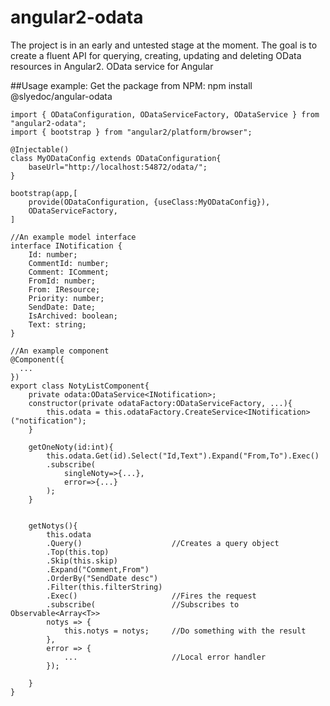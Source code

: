 # angular2-odata
The project is in an early and untested stage at the moment.
The goal is to create a fluent API for querying, creating, updating and deleting OData resources in Angular2.
OData service for Angular

##Usage example:
Get the package from NPM:
npm install @slyedoc/angular-odata

```
import { ODataConfiguration, ODataServiceFactory, ODataService } from "angular2-odata";
import { bootstrap } from "angular2/platform/browser";
    
@Injectable()
class MyODataConfig extends ODataConfiguration{
    baseUrl="http://localhost:54872/odata/";
}

bootstrap(app,[
    provide(ODataConfiguration, {useClass:MyODataConfig}),
    ODataServiceFactory,
]

//An example model interface
interface INotification {
    Id: number;
    CommentId: number;
    Comment: IComment;
    FromId: number;
    From: IResource;
    Priority: number;
    SendDate: Date;
    IsArchived: boolean;
    Text: string;
}

//An example component
@Component({
  ...
})
export class NotyListComponent{
    private odata:ODataService<INotification>;
    constructor(private odataFactory:ODataServiceFactory, ...){
        this.odata = this.odataFactory.CreateService<INotification>("notification");
    }
    
    getOneNoty(id:int){
        this.odata.Get(id).Select("Id,Text").Expand("From,To").Exec()
        .subscribe(
            singleNoty=>{...},
            error=>{...}
        );
    }
      
      
    getNotys(){
        this.odata
        .Query()                    //Creates a query object
        .Top(this.top)    
        .Skip(this.skip)
        .Expand("Comment,From")
        .OrderBy("SendDate desc")
        .Filter(this.filterString)
        .Exec()                     //Fires the request
        .subscribe(                 //Subscribes to Observable<Array<T>>
        notys => {
            this.notys = notys;     //Do something with the result
        },
        error => {
            ...                     //Local error handler
        });
    
    }
}
```
